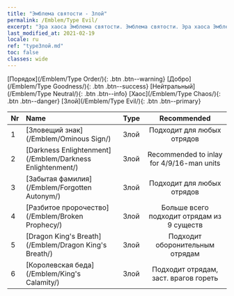 ```yaml
---
title: "Эмблема святости - Злой"
permalink: /Emblem/Type Evil/
excerpt: "Эра хаоса Эмблема святости. Эмблема святости. Эра хаоса Эмблема святости Злой. Эра хаоса Злой"
last_modified_at: 2021-02-19
locale: ru
ref: "typeЗлой.md"
toc: false
classes: wide
---
```


  [Порядок](/Emblem/Type Order/){: .btn .btn--warning}   [Добро](/Emblem/Type Goodness/){: .btn .btn--success}   [Нейтральный](/Emblem/Type Neutral/){: .btn .btn--info}   [Хаос](/Emblem/Type Chaos/){: .btn .btn--danger}   [Злой](/Emblem/Type Evil/){: .btn .btn--primary} 

  |  Nr  |             Name            |    Type    |   Recommended   |
  |:-----|:----------------------------|:-----------|:---------------:|
  | 1 | [Зловещий знак](/Emblem/Ominous Sign/) | Злой | Подходит для любых отрядов | 
  | 2 | [Darkness Enlightenment](/Emblem/Darkness Enlightenment/) | Злой | Recommended to inlay for 4/9/16-man units | 
  | 3 | [Забытая фамилия](/Emblem/Forgotten Autonym/) | Злой | Подходит для любых отрядов | 
  | 4 | [Разбитое пророчество](/Emblem/Broken Prophecy/) | Злой | Больше всего подходит отрядам из 9 существ | 
  | 5 | [Dragon King's Breath](/Emblem/Dragon King's Breath/) | Злой | Подходит оборонительным отрядам | 
  | 6 | [Королевская беда](/Emblem/King's Calamity/) | Злой | Подходит отрядам, заст. врагов гореть | 
